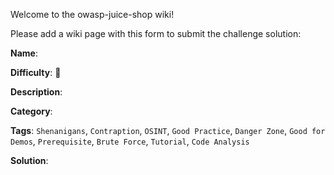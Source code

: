 Welcome to the owasp-juice-shop wiki!

Please add a wiki page with this form to submit the challenge solution:

**Name**:

**Difficulty**: :star2:

**Description**:

**Category**:

**Tags**: `Shenanigans`, `Contraption`, `OSINT`, `Good Practice`, `Danger Zone`,
`Good for Demos`, `Prerequisite`, `Brute Force`, `Tutorial`, `Code Analysis`

**Solution**:

<!-- Please include screenshots for each step. Remember that the screenshot includes a clock to indicate the time solved. -->
